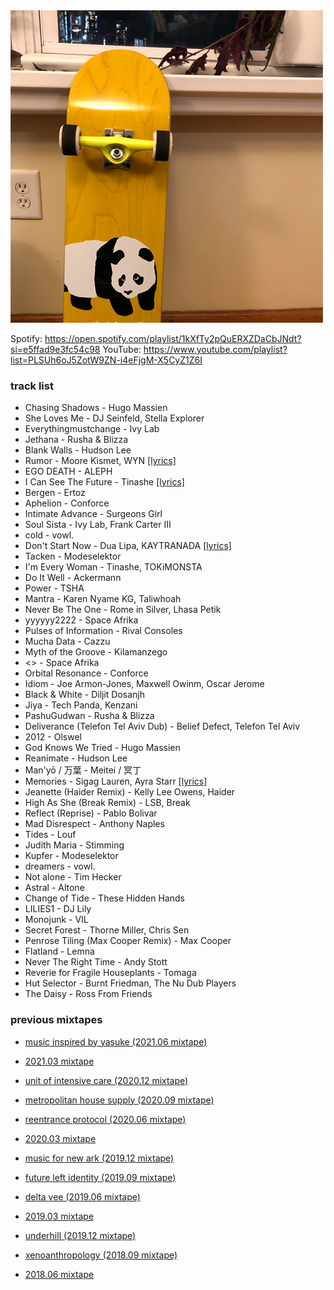 
<img border="0" alt="" src="/images/2021-09-500x500.jpg" width="500" />

Spotify: https://open.spotify.com/playlist/1kXfTy2pQuERXZDaCbJNdt?si=e5ffad9e3fc54c98
YouTube: https://www.youtube.com/playlist?list=PLSUh6oJ5ZotW9ZN-i4eFjgM-X5CyZ1Z6I

### track list

- Chasing Shadows - Hugo Massien
- She Loves Me - DJ Seinfeld, Stella Explorer
- Everythingmustchange - Ivy Lab
- Jethana - Rusha & Blizza
- Blank Walls - Hudson Lee
- Rumor - Moore Kismet, WYN [[lyrics]][wyn]
- EGO DEATH - ALEPH
- I Can See The Future - Tinashe [[lyrics]][tinashe]
- Bergen - Ertoz
- Aphelion - Conforce
- Intimate Advance - Surgeons Girl
- Soul Sista - Ivy Lab, Frank Carter III
- cold - vowl.
- Don't Start Now - Dua Lipa, KAYTRANADA [[lyrics]][dua_lipa]
- Tacken - Modeselektor
- I'm Every Woman - Tinashe, TOKiMONSTA
- Do It Well - Ackermann
- Power - TSHA
- Mantra - Karen Nyame KG, Taliwhoah
- Never Be The One - Rome in Silver, Lhasa Petik
- yyyyyy2222 - Space Afrika
- Pulses of Information - Rival Consoles
- Mucha Data - Cazzu
- Myth of the Groove - Kilamanzego
- <> - Space Afrika
- Orbital Resonance - Conforce
- Idiom - Joe Armon-Jones, Maxwell Owinm, Oscar Jerome
- Black & White - Diljit Dosanjh
- Jiya - Tech Panda, Kenzani
- PashuGudwan - Rusha & Blizza
- Deliverance (Telefon Tel Aviv Dub) - Belief Defect, Telefon Tel Aviv
- 2012 - Olswel
- God Knows We Tried - Hugo Massien
- Reanimate - Hudson Lee
- Man'yō / 万葉 - Meitei / 冥丁
- Memories - Sigag Lauren, Ayra Starr [[lyrics]][starr]
- Jeanette (Haider Remix) - Kelly Lee Owens, Haider
- High As She (Break Remix) - LSB, Break
- Reflect (Reprise) - Pablo Bolivar
- Mad Disrespect - Anthony Naples
- Tides - Louf
- Judith Maria - Stimming
- Kupfer - Modeselektor
- dreamers - vowl.
- Not alone - Tim Hecker
- Astral - Altone
- Change of Tide - These Hidden Hands
- LILIES1 - DJ Lily
- Monojunk - VIL
- Secret Forest - Thorne Miller, Chris Sen
- Penrose Tiling (Max Cooper Remix) - Max Cooper
- Flatland - Lemna
- Never The Right Time - Andy Stott
- Reverie for Fragile Houseplants - Tomaga
- Hut Selector - Burnt Friedman, The Nu Dub Players
- The Daisy - Ross From Friends

### previous mixtapes

- [music inspired by yasuke (2021.06 mixtape)](https://eed3si9n.com/2021.06-mixtape)
- [2021.03 mixtape](https://eed3si9n.com/2021.03-mixtape)
- [unit of intensive care (2020.12 mixtape)](https://eed3si9n.com/2020.12-mixtape)
- [metropolitan house supply (2020.09 mixtape)](https://eed3si9n.com/2020.09-mixtape)
- [reentrance protocol (2020.06 mixtape)](https://eed3si9n.com/2020.06-mixtape)
- [2020.03 mixtape](https://eed3si9n.com/2020.03-mixtape)
- [music for new ark (2019.12 mixtape)](https://eed3si9n.com/2019.12-mixtape)
- [future left identity (2019.09 mixtape)](https://eed3si9n.com/2019.09-mixtape)
- [delta vee (2019.06 mixtape)](https://eed3si9n.com/2019.06-mixtape)
- [2019.03 mixtape](https://eed3si9n.com/2019.03-mixtape)
- [underhill (2019.12 mixtape)](https://eed3si9n.com/2018.12-mixtape)
- [xenoanthropology (2018.09 mixtape)](https://eed3si9n.com/2018.09-mixtape)
- [2018.06 mixtape](https://eed3si9n.com/2018.06-mixtape)

  [wyn]: https://genius.com/Moore-kismet-rumor-lyrics
  [tinashe]: https://genius.com/Tinashe-i-can-see-the-future-lyrics
  [dua_lipa]: https://genius.com/Dua-lipa-dont-start-now-lyrics
  [starr]: https://genius.com/Ayra-starr-memories-lyrics
